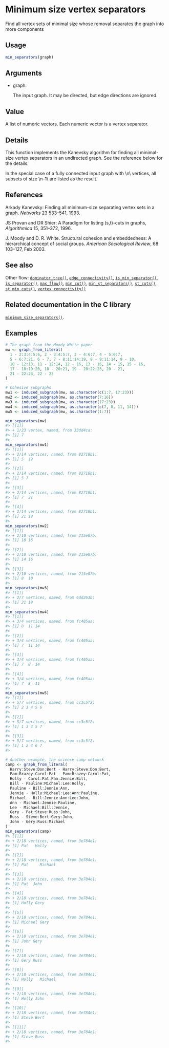 # Minimum size vertex separators

Find all vertex sets of minimal size whose removal separates the graph
into more components

## Usage

``` r
min_separators(graph)
```

## Arguments

- graph:

  The input graph. It may be directed, but edge directions are ignored.

## Value

A list of numeric vectors. Each numeric vector is a vertex separator.

## Details

This function implements the Kanevsky algorithm for finding all
minimal-size vertex separators in an undirected graph. See the reference
below for the details.

In the special case of a fully connected input graph with \\n\\
vertices, all subsets of size \\n-1\\ are listed as the result.

## References

Arkady Kanevsky: Finding all minimum-size separating vertex sets in a
graph. *Networks* 23 533–541, 1993.

JS Provan and DR Shier: A Paradigm for listing (s,t)-cuts in graphs,
*Algorithmica* 15, 351–372, 1996.

J. Moody and D. R. White. Structural cohesion and embeddedness: A
hierarchical concept of social groups. *American Sociological Review*,
68 103–127, Feb 2003.

## See also

Other flow:
[`dominator_tree()`](https://r.igraph.org/reference/dominator_tree.md),
[`edge_connectivity()`](https://r.igraph.org/reference/edge_connectivity.md),
[`is_min_separator()`](https://r.igraph.org/reference/is_min_separator.md),
[`is_separator()`](https://r.igraph.org/reference/is_separator.md),
[`max_flow()`](https://r.igraph.org/reference/max_flow.md),
[`min_cut()`](https://r.igraph.org/reference/min_cut.md),
[`min_st_separators()`](https://r.igraph.org/reference/min_st_separators.md),
[`st_cuts()`](https://r.igraph.org/reference/st_cuts.md),
[`st_min_cuts()`](https://r.igraph.org/reference/st_min_cuts.md),
[`vertex_connectivity()`](https://r.igraph.org/reference/vertex_connectivity.md)

## Related documentation in the C library

[`minimum_size_separators()`](https://igraph.org/c/html/latest/igraph-Separators.html#igraph_minimum_size_separators).

## Examples

``` r
# The graph from the Moody-White paper
mw <- graph_from_literal(
  1 - 2:3:4:5:6, 2 - 3:4:5:7, 3 - 4:6:7, 4 - 5:6:7,
  5 - 6:7:21, 6 - 7, 7 - 8:11:14:19, 8 - 9:11:14, 9 - 10,
  10 - 12:13, 11 - 12:14, 12 - 16, 13 - 16, 14 - 15, 15 - 16,
  17 - 18:19:20, 18 - 20:21, 19 - 20:22:23, 20 - 21,
  21 - 22:23, 22 - 23
)

# Cohesive subgraphs
mw1 <- induced_subgraph(mw, as.character(c(1:7, 17:23)))
mw2 <- induced_subgraph(mw, as.character(7:16))
mw3 <- induced_subgraph(mw, as.character(17:23))
mw4 <- induced_subgraph(mw, as.character(c(7, 8, 11, 14)))
mw5 <- induced_subgraph(mw, as.character(1:7))

min_separators(mw)
#> [[1]]
#> + 1/23 vertex, named, from 33dd4ca:
#> [1] 7
#> 
min_separators(mw1)
#> [[1]]
#> + 2/14 vertices, named, from 82718b1:
#> [1] 5  19
#> 
#> [[2]]
#> + 2/14 vertices, named, from 82718b1:
#> [1] 5 7
#> 
#> [[3]]
#> + 2/14 vertices, named, from 82718b1:
#> [1] 7  21
#> 
#> [[4]]
#> + 2/14 vertices, named, from 82718b1:
#> [1] 21 19
#> 
min_separators(mw2)
#> [[1]]
#> + 2/10 vertices, named, from 215e07b:
#> [1] 10 16
#> 
#> [[2]]
#> + 2/10 vertices, named, from 215e07b:
#> [1] 14 16
#> 
#> [[3]]
#> + 2/10 vertices, named, from 215e07b:
#> [1] 8  10
#> 
min_separators(mw3)
#> [[1]]
#> + 2/7 vertices, named, from 6dd263b:
#> [1] 21 19
#> 
min_separators(mw4)
#> [[1]]
#> + 3/4 vertices, named, from fc405aa:
#> [1] 8  11 14
#> 
#> [[2]]
#> + 3/4 vertices, named, from fc405aa:
#> [1] 7  11 14
#> 
#> [[3]]
#> + 3/4 vertices, named, from fc405aa:
#> [1] 7  8  14
#> 
#> [[4]]
#> + 3/4 vertices, named, from fc405aa:
#> [1] 7  8  11
#> 
min_separators(mw5)
#> [[1]]
#> + 5/7 vertices, named, from cc3c5f2:
#> [1] 2 3 4 5 6
#> 
#> [[2]]
#> + 5/7 vertices, named, from cc3c5f2:
#> [1] 1 3 4 5 7
#> 
#> [[3]]
#> + 5/7 vertices, named, from cc3c5f2:
#> [1] 1 2 4 6 7
#> 

# Another example, the science camp network
camp <- graph_from_literal(
  Harry:Steve:Don:Bert - Harry:Steve:Don:Bert,
  Pam:Brazey:Carol:Pat - Pam:Brazey:Carol:Pat,
  Holly - Carol:Pat:Pam:Jennie:Bill,
  Bill - Pauline:Michael:Lee:Holly,
  Pauline - Bill:Jennie:Ann,
  Jennie - Holly:Michael:Lee:Ann:Pauline,
  Michael - Bill:Jennie:Ann:Lee:John,
  Ann - Michael:Jennie:Pauline,
  Lee - Michael:Bill:Jennie,
  Gery - Pat:Steve:Russ:John,
  Russ - Steve:Bert:Gery:John,
  John - Gery:Russ:Michael
)
min_separators(camp)
#> [[1]]
#> + 2/18 vertices, named, from 3e784e1:
#> [1] Pat   Holly
#> 
#> [[2]]
#> + 2/18 vertices, named, from 3e784e1:
#> [1] Pat     Michael
#> 
#> [[3]]
#> + 2/18 vertices, named, from 3e784e1:
#> [1] Pat  John
#> 
#> [[4]]
#> + 2/18 vertices, named, from 3e784e1:
#> [1] Holly Gery 
#> 
#> [[5]]
#> + 2/18 vertices, named, from 3e784e1:
#> [1] Michael Gery   
#> 
#> [[6]]
#> + 2/18 vertices, named, from 3e784e1:
#> [1] John Gery
#> 
#> [[7]]
#> + 2/18 vertices, named, from 3e784e1:
#> [1] Gery Russ
#> 
#> [[8]]
#> + 2/18 vertices, named, from 3e784e1:
#> [1] Holly   Michael
#> 
#> [[9]]
#> + 2/18 vertices, named, from 3e784e1:
#> [1] Holly John 
#> 
#> [[10]]
#> + 2/18 vertices, named, from 3e784e1:
#> [1] Steve Bert 
#> 
#> [[11]]
#> + 2/18 vertices, named, from 3e784e1:
#> [1] Steve Russ 
#> 
```

